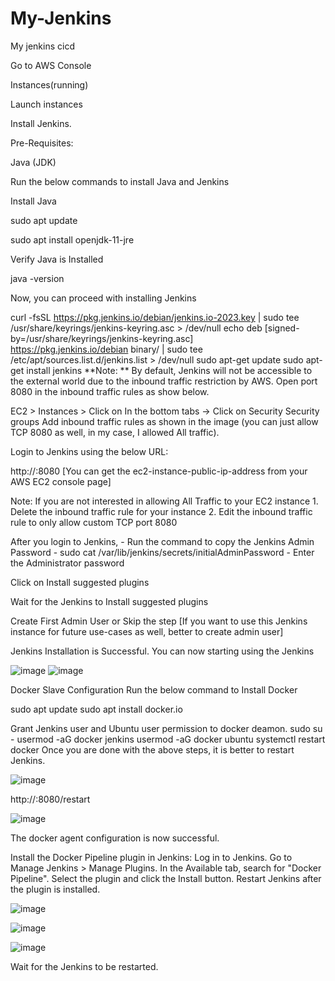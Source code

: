 # My-Jenkins
My jenkins cicd

Go to AWS Console

Instances(running)

Launch instances

Install Jenkins.

Pre-Requisites:

Java (JDK)

Run the below commands to install Java and Jenkins

Install Java

sudo apt update

sudo apt install openjdk-11-jre

Verify Java is Installed

java -version

Now, you can proceed with installing Jenkins

curl -fsSL https://pkg.jenkins.io/debian/jenkins.io-2023.key | sudo tee \
  /usr/share/keyrings/jenkins-keyring.asc > /dev/null
echo deb [signed-by=/usr/share/keyrings/jenkins-keyring.asc] \
  https://pkg.jenkins.io/debian binary/ | sudo tee \
  /etc/apt/sources.list.d/jenkins.list > /dev/null
sudo apt-get update
sudo apt-get install jenkins
**Note: ** By default, Jenkins will not be accessible to the external world due to the inbound traffic restriction by AWS. Open port 8080 in the inbound traffic rules as show below.

EC2 > Instances > Click on
In the bottom tabs -> Click on Security
Security groups
Add inbound traffic rules as shown in the image (you can just allow TCP 8080 as well, in my case, I allowed All traffic).


Login to Jenkins using the below URL:

http://:8080 [You can get the ec2-instance-public-ip-address from your AWS EC2 console page]

Note: If you are not interested in allowing All Traffic to your EC2 instance 1. Delete the inbound traffic rule for your instance 2. Edit the inbound traffic rule to only allow custom TCP port 8080

After you login to Jenkins, - Run the command to copy the Jenkins Admin Password - sudo cat /var/lib/jenkins/secrets/initialAdminPassword - Enter the Administrator password


Click on Install suggested plugins


Wait for the Jenkins to Install suggested plugins


Create First Admin User or Skip the step [If you want to use this Jenkins instance for future use-cases as well, better to create admin user]



Jenkins Installation is Successful. You can now starting using the Jenkins

![image](https://github.com/Ayyappa231096/My-Jenkins/assets/96643324/a712625f-34aa-4d9c-8091-a40a61c17936)
![image](https://github.com/Ayyappa231096/My-Jenkins/assets/96643324/b2aea0b4-23e2-4cd2-8e31-106b9197a2fb)


Docker Slave Configuration
Run the below command to Install Docker

sudo apt update
sudo apt install docker.io

Grant Jenkins user and Ubuntu user permission to docker deamon.
sudo su - 
usermod -aG docker jenkins
usermod -aG docker ubuntu
systemctl restart docker
Once you are done with the above steps, it is better to restart Jenkins.

![image](https://github.com/Ayyappa231096/My-Jenkins/assets/96643324/1ac03d65-36a0-4732-818c-b140d073cbc1)


http://<ec2-instance-public-ip>:8080/restart

![image](https://github.com/Ayyappa231096/My-Jenkins/assets/96643324/9c79c9f2-3551-4a64-baae-930bd0675cd0)

The docker agent configuration is now successful.


Install the Docker Pipeline plugin in Jenkins:
Log in to Jenkins.
Go to Manage Jenkins > Manage Plugins.
In the Available tab, search for "Docker Pipeline".
Select the plugin and click the Install button.
Restart Jenkins after the plugin is installed.

![image](https://github.com/Ayyappa231096/My-Jenkins/assets/96643324/5e6a7e8a-8ba0-4166-9bf0-1e536cf748b7)

![image](https://github.com/Ayyappa231096/My-Jenkins/assets/96643324/a1cdf33e-58cb-4028-801f-f2204c1d28cb)

![image](https://github.com/Ayyappa231096/My-Jenkins/assets/96643324/ed875148-4996-43c1-9118-d42fad0e1da3)

Wait for the Jenkins to be restarted.
